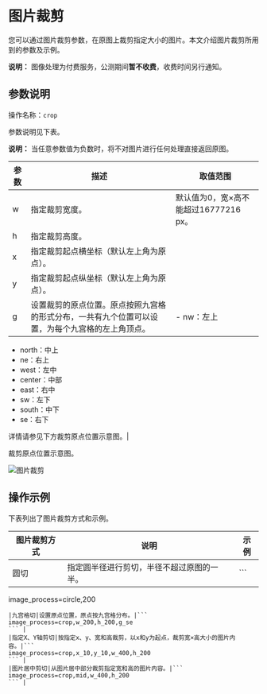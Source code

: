 # 图片裁剪

您可以通过图片裁剪参数，在原图上裁剪指定大小的图片。本文介绍图片裁剪所用到的参数及示例。

**说明：** 图像处理为付费服务，公测期间**暂不收费**，收费时间另行通知。

## 参数说明

操作名称：`crop`

参数说明见下表。

**说明：** 当任意参数值为负数时，将不对图片进行任何处理直接返回原图。

|参数|描述|取值范围|
|--|--|----|
|w|指定裁剪宽度。|默认值为0，宽×高不能超过16777216 px。|
|h|指定裁剪高度。|
|x|指定裁剪起点横坐标（默认左上角为原点）。|
|y|指定裁剪起点纵坐标（默认左上角为原点）。|
|g|设置裁剪的原点位置。原点按照九宫格的形式分布，一共有九个位置可以设置，为每个九宫格的左上角顶点。|-   nw：左上
-   north：中上
-   ne：右上
-   west：左中
-   center：中部
-   east：右中
-   sw：左下
-   south：中下
-   se：右下

详情请参见下方裁剪原点位置示意图。|

裁剪原点位置示意图。

![图片裁剪](https://static-aliyun-doc.oss-accelerate.aliyuncs.com/assets/img/zh-CN/0676896061/p185134.png)

## 操作示例

下表列出了图片裁剪方式和示例。

|图片裁剪方式|说明|示例|
|------|--|--|
|圆切|指定圆半径进行剪切，半径不超过原图的一半。|```
image_process=circle,200
``` |
|九宫格切|设置原点位置，原点按九宫格分布。|```
image_process=crop,w_200,h_200,g_se
``` |
|指定X、Y轴剪切|按指定x、y、宽和高裁剪，以x和y为起点，裁剪宽×高大小的图片内容。|```
image_process=crop,x_10,y_10,w_400,h_200
``` |
|图片居中剪切|从图片居中部分裁剪指定宽和高的图片内容。|```
image_process=crop,mid,w_400,h_200
``` |

